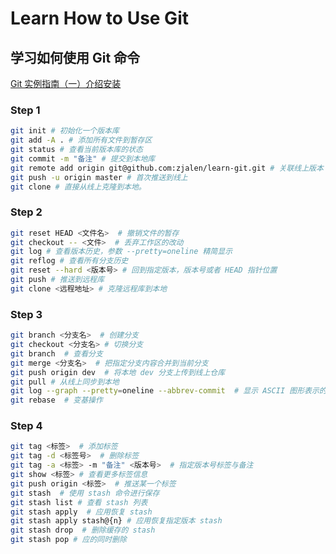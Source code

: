 # Learn How to Use Git
## 学习如何使用 Git 命令
[Git 实例指南（一）介绍安装](https://www.jalen.top/#/cate/5/article/26)

### Step 1

```bash
git init # 初始化一个版本库
git add -A . # 添加所有文件到暂存区
git status # 查看当前版本库的状态
git commit -m "备注" # 提交到本地库
git remote add origin git@github.com:zjalen/learn-git.git # 关联线上版本
git push -u origin master # 首次推送到线上
git clone # 直接从线上克隆到本地。
```

### Step 2

```bash
git reset HEAD <文件名>  # 撤销文件的暂存
git checkout -- <文件>  # 丢弃工作区的改动
git log # 查看版本历史，参数 --pretty=oneline 精简显示
git reflog # 查看所有分支历史
git reset --hard <版本号> # 回到指定版本，版本号或者 HEAD 指针位置
git push # 推送到远程库
git clone <远程地址> # 克隆远程库到本地
```

### Step 3

```bash
git branch <分支名>  # 创建分支
git checkout <分支名> # 切换分支
git branch  # 查看分支
git merge <分支名>  # 把指定分支内容合并到当前分支
git push origin dev  # 将本地 dev 分支上传到线上仓库
git pull # 从线上同步到本地
git log --graph --pretty=oneline --abbrev-commit  # 显示 ASCII 图形表示的分支合并历史 --graph 显示 ASCII 图形表示的分支合并历史 --pretty=oneline  优化显示效果 --abbrev-commit 显示部分版本号而非全部
git rebase  # 变基操作
```

### Step 4

```bash
git tag <标签>  # 添加标签
git tag -d <标签号>  # 删除标签
git tag -a <标签> -m "备注" <版本号>  # 指定版本号标签与备注
git show <标签> # 查看更多标签信息
git push origin <标签>  # 推送某一个标签
git stash  # 使用 stash 命令进行保存
git stash list # 查看 stash 列表
git stash apply  # 应用恢复 stash
git stash apply stash@{n} # 应用恢复指定版本 stash
git stash drop  # 删除缓存的 stash
git stash pop # 应的同时删除
```
